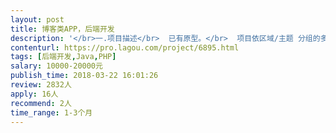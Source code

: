 ```yaml
---                
layout: post       
title: 博客类APP，后端开发           
description: '</br>一.项目描述</br>	已有原型。</br>	项目依区域/主题 分组的多语言协作型博客平台，注重多元内容（语种、知识、文化等）的传播与全球性交流。</br>二.主要功能</br>	小组、文章、动态。</br>三.可参考产品</br>	豆瓣APP（除 书影音部分）</br>	Wikipedia （多语言条目模式）</br>四.人员要求</br>	1.产品有一定创新性，精通数据架构者优先，能力初级的请不要接，以免耽误大家时间。</br>	2.APP发展方向与维基相似，具有慈善性质。希望开发人员热衷于公益活动，并希望可以长期合作。</br>	3.开发时间充裕，语言最好java，云服务器使用AWS。</br>	4.最好成都、重庆地区。</br>'     
contenturl: https://pro.lagou.com/project/6895.html      
tags: [后端开发,Java,PHP]            
salary: 10000-20000元          
publish_time: 2018-03-22 16:01:26         
review: 2832人                   
apply: 16人                   
recommend: 2人                   
time_range: 1-3个月              
---                 
```

